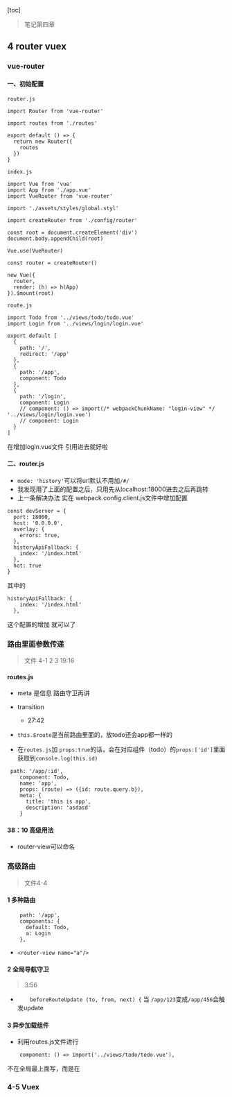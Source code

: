 [toc]
> 笔记第四章

## 4 router vuex
###  vue-router
#### 一、初始配置
`router.js`
```
import Router from 'vue-router'

import routes from './routes'

export default () => {
  return new Router({
    routes
  })
}
```

`index.js`

```
import Vue from 'vue'
import App from './app.vue'
import VueRouter from 'vue-router'

import './assets/styles/global.styl'

import createRouter from './config/router'

const root = document.createElement('div')
document.body.appendChild(root)

Vue.use(VueRouter)

const router = createRouter()

new Vue({
  router,
  render: (h) => h(App)
}).$mount(root)

```
`route.js`
```
import Todo from '../views/todo/todo.vue'
import Login from '../views/login/login.vue'

export default [
  {
    path: '/',
    redirect: '/app'
  },
  {
    path: '/app',
    component: Todo
  },
  {
    path: '/login',
    component: Login
    // component: () => import(/* webpackChunkName: "login-view" */ '../views/login/login.vue')
    // component: Login
  }
]

```
在增加login.vue文件 引用进去就好啦

#### 二、router.js
- `mode: 'history'`可以将url默认不用加`/#/`
- 我发现用了上面的配置之后，只用先从localhost:18000进去之后再跳转
- 上一条解决办法 实在 webpack.config.client.js文件中增加配置
```
const devServer = {
  port: 18000,
  host: '0.0.0.0',
  overlay: {
    errors: true,
  },
  historyApiFallback: {
    index: '/index.html'
  },
  hot: true
}
```
其中的
```
historyApiFallback: {
    index: '/index.html'
  },
```
这个配置的增加 就可以了


###  路由里面参数传递
> 文件 4-1 2 3  19:16
#### routes.js
- meta 是信息 路由守卫再讲

- transition
  - 27:42
- `this.$route`是当前路由里面的，放todo还会app都一样的

- 在`routes.js`加 `props:true`的话，会在对应组件（todo）的`props:['id']`里面获取到`console.log(this.id)`
```
 path: '/app/:id',
    component: Todo,
    name: 'app',
    props: (route) => ({id: route.query.b}),
    meta: {
      title: 'this is app',
      description: 'asdasd'
    }
```

#### 38：10 高级用法
- router-view可以命名


### 高级路由
> 文件4-4
#### 1 多种路由
```
    path: '/app',
    components: {
      default: Todo,
      a: Login
    },
```
- `<router-view name="a"/>`
#### 2 全局导航守卫
> 3:56
- `    beforeRouteUpdate (to, from, next) {`
当 `/app/123`变成`/app/456`会触发update

#### 3 异步加载组件
- 利用routes.js文件进行

```
    component: () => import('../views/todo/todo.vue'),

```
不在全局最上面写，而是在

### 4-5 Vuex
